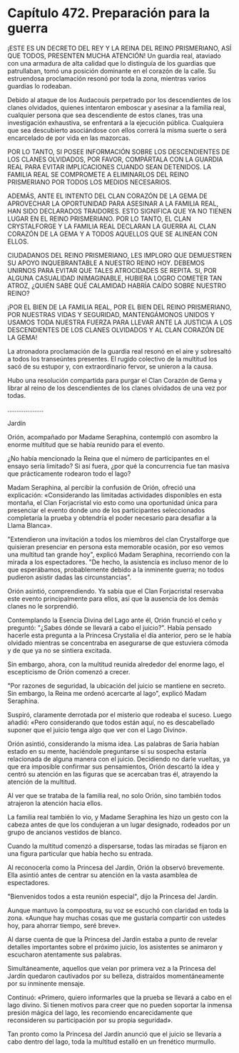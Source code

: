 
# Capítulo 472. Preparación para la guerra


¡ESTE ES UN DECRETO DEL REY Y LA REINA DEL REINO PRISMERIANO, ASÍ QUE TODOS, PRESENTEN MUCHA ATENCIÓN! Un guardia real, ataviado con una armadura de alta calidad que lo distinguía de los guardias que patrullaban, tomó una posición dominante en el corazón de la calle. Su estruendosa proclamación resonó por toda la zona, mientras varios guardias lo rodeaban.

Debido al ataque de los Audacouis perpetrado por los descendientes de los clanes olvidados, quienes intentaron emboscar y asesinar a la familia real, cualquier persona que sea descendiente de estos clanes, tras una investigación exhaustiva, se enfrentará a la ejecución pública. Cualquiera que sea descubierto asociándose con ellos correrá la misma suerte o será encarcelado de por vida en las mazorcas.

POR LO TANTO, SI POSEE INFORMACIÓN SOBRE LOS DESCENDIENTES DE LOS CLANES OLVIDADOS, POR FAVOR, COMPÁRTALA CON LA GUARDIA REAL PARA EVITAR IMPLICACIONES CUANDO SEAN DETENIDOS. LA FAMILIA REAL SE COMPROMETE A ELIMINARLOS DEL REINO PRISMERIANO POR TODOS LOS MEDIOS NECESARIOS.

ADEMÁS, ANTE EL INTENTO DEL CLAN CORAZÓN DE LA GEMA DE APROVECHAR LA OPORTUNIDAD PARA ASESINAR A LA FAMILIA REAL, HAN SIDO DECLARADOS TRAIDORES. ESTO SIGNIFICA QUE YA NO TIENEN LUGAR EN EL REINO PRISMERIANO. POR LO TANTO, EL CLAN CRYSTALFORGE Y LA FAMILIA REAL DECLARAN LA GUERRA AL CLAN CORAZÓN DE LA GEMA Y A TODOS AQUELLOS QUE SE ALINEAN CON ELLOS.

CIUDADANOS DEL REINO PRISMERIANO, LES IMPLORO QUE DEMUESTREN SU APOYO INQUEBRANTABLE A NUESTRO REINO HOY. DEBEMOS UNIRNOS PARA EVITAR QUE TALES ATROCIDADES SE REPITA. SI, POR ALGUNA CASUALIDAD INIMAGINABLE, HUBIERA LOGRO COMETER TAN ATROZ, ¿QUIÉN SABE QUÉ CALAMIDAD HABRÍA CAÍDO SOBRE NUESTRO REINO?

¡POR EL BIEN DE LA FAMILIA REAL, POR EL BIEN DEL REINO PRISMERIANO, POR NUESTRAS VIDAS Y SEGURIDAD, MANTENGÁMONOS UNIDOS Y USAMOS TODA NUESTRA FUERZA PARA LLEVAR ANTE LA JUSTICIA A LOS DESCENDIENTES DE LOS CLANES OLVIDADOS Y AL CLAN CORAZÓN DE LA GEMA!

La atronadora proclamación de la guardia real resonó en el aire y sobresaltó a todos los transeúntes presentes. El rugido colectivo de la multitud los sacó de su estupor y, con extraordinario fervor, se unieron a la causa.

Hubo una resolución compartida para purgar el Clan Corazón de Gema y librar al reino de los descendientes de los clanes olvidados de una vez por todas.

….................

Jardín

Orión, acompañado por Madame Seraphina, contempló con asombro la enorme multitud que se había reunido para el evento.

¿No había mencionado la Reina que el número de participantes en el ensayo sería limitado? Si así fuera, ¿por qué la concurrencia fue tan masiva que prácticamente rodearon todo el lago?

Madam Seraphina, al percibir la confusión de Orión, ofreció una explicación: «Considerando las limitadas actividades disponibles en esta montaña, el Clan Forjacristal vio esto como una oportunidad única para presenciar el evento donde uno de los participantes seleccionados completaría la prueba y obtendría el poder necesario para desafiar a la Llama Blanca».

"Extendieron una invitación a todos los miembros del clan Crystalforge que quisieran presenciar en persona esta memorable ocasión, por eso vemos una multitud tan grande hoy", explicó Madam Seraphina, recorriendo con la mirada a los espectadores. "De hecho, la asistencia es incluso menor de lo que esperábamos, probablemente debido a la inminente guerra; no todos pudieron asistir dadas las circunstancias".

Orión asintió, comprendiendo. Ya sabía que el Clan Forjacristal reservaba este evento principalmente para ellos, así que la ausencia de los demás clanes no le sorprendió.

Contemplando la Esencia Divina del Lago ante él, Orión frunció el ceño y preguntó: "¿Sabes dónde se llevará a cabo el juicio?". Había pensado hacerle esta pregunta a la Princesa Crystalia el día anterior, pero se le había olvidado mientras se concentraba en asegurarse de que estuviera cómoda y de que ya no se sintiera excitada.

Sin embargo, ahora, con la multitud reunida alrededor del enorme lago, el escepticismo de Orión comenzó a crecer.

"Por razones de seguridad, la ubicación del juicio se mantiene en secreto. Sin embargo, la Reina me ordenó acercarte al lago", explicó Madam Seraphina.

Suspiró, claramente derrotada por el misterio que rodeaba el suceso. Luego añadió: «Pero considerando que todos están aquí, no es descabellado suponer que el juicio tenga algo que ver con el Lago Divino».

Orión asintió, considerando la misma idea. Las palabras de Saria habían estado en su mente, haciéndole preguntarse si su sospecha estaría relacionada de alguna manera con el juicio. Decidiendo no darle vueltas, ya que era imposible confirmar sus pensamientos, Orión descartó la idea y centró su atención en las figuras que se acercaban tras él, atrayendo la atención de la multitud.

Al ver que se trataba de la familia real, no solo Orión, sino también todos atrajeron la atención hacia ellos.

La familia real también lo vio, y Madame Seraphina les hizo un gesto con la cabeza antes de que los condujeran a un lugar designado, rodeados por un grupo de ancianos vestidos de blanco.

Cuando la multitud comenzó a dispersarse, todas las miradas se fijaron en una figura particular que había hecho su entrada.

Al reconocerla como la Princesa del Jardín, Orión la observó brevemente. Ella asintió antes de centrar su atención en la vasta asamblea de espectadores.

"Bienvenidos todos a esta reunión especial", dijo la Princesa del Jardín.

Aunque mantuvo la compostura, su voz se escuchó con claridad en toda la zona. «Aunque hay muchas cosas que me gustaría compartir con ustedes hoy, para ahorrar tiempo, seré breve».

Al darse cuenta de que la Princesa del Jardín estaba a punto de revelar detalles importantes sobre el próximo juicio, los asistentes se animaron y escucharon atentamente sus palabras.

Simultáneamente, aquellos que veían por primera vez a la Princesa del Jardín quedaron cautivados por su belleza, distraídos momentáneamente por su inminente mensaje.

Continuó: «Primero, quiero informarles que la prueba se llevará a cabo en el lago divino. Si tienen motivos para creer que no pueden soportar la inmensa presión mágica del lago, les recomiendo encarecidamente que reconsideren su participación por su propia seguridad».

Tan pronto como la Princesa del Jardín anunció que el juicio se llevaría a cabo dentro del lago, toda la multitud estalló en un frenético murmullo.
